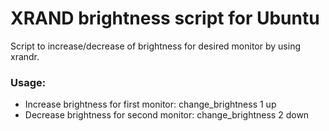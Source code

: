 # XRAND brightness script for Ubuntu
Script to increase/decrease of brightness for desired monitor by using xrandr.

### Usage:
- Increase brightness for first monitor: change_brightness 1 up
- Decrease brightness for second monitor: change_brightness 2 down
